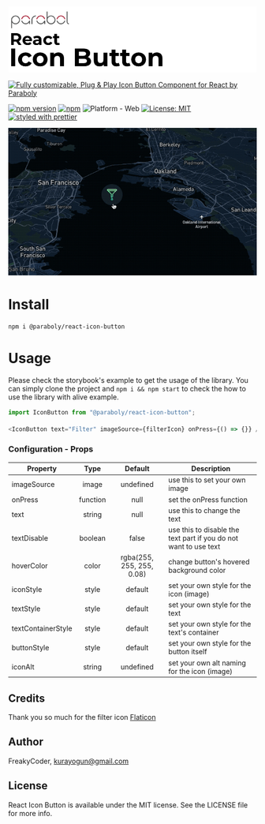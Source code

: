 <img alt="React Icon Button" src="assets/logo.png" width="1050"/>

[![Fully customizable, Plug & Play Icon Button Component for React by Paraboly](https://img.shields.io/badge/-Fully%20customizable%2C%20Plug%20%26%20Play%20Icon%20Button%20Component%20for%20React%20by%20Paraboly-lightgrey?style=for-the-badge)](https://github.com/Paraboly/react-icon-button)

[![npm version](https://img.shields.io/npm/v/@paraboly/react-icon-button.svg?style=for-the-badge)](https://www.npmjs.com/package/@paraboly/react-icon-button)
[![npm](https://img.shields.io/npm/dt/@paraboly/react-icon-button.svg?style=for-the-badge)](https://www.npmjs.com/package/@paraboly/react-icon-button)
![Platform - Web](https://img.shields.io/badge/platform-web-blue.svg?style=for-the-badge)
[![License: MIT](https://img.shields.io/badge/License-MIT-green.svg?style=for-the-badge)](https://opensource.org/licenses/MIT)
[![styled with prettier](https://img.shields.io/badge/styled_with-prettier-ff69b4.svg?style=for-the-badge)](https://github.com/prettier/prettier)

<p align="center">
  <img alt="React Icon Button"
        src="assets/Screenshots/react-icon-button.gif" />
</p>

# Install

```sh
npm i @paraboly/react-icon-button
```

# Usage

Please check the storybook's example to get the usage of the library.
You can simply clone the project and `npm i && npm start` to check the how to use the library with alive example.

```js
import IconButton from "@paraboly/react-icon-button";

<IconButton text="Filter" imageSource={filterIcon} onPress={() => {}} />;
```

### Configuration - Props

| Property           |   Type   |          Default          | Description                                                      |
| ------------------ | :------: | :-----------------------: | ---------------------------------------------------------------- |
| imageSource        |  image   |         undefined         | use this to set your own image                                   |
| onPress            | function |           null            | set the onPress function                                         |
| text               |  string  |           null            | use this to change the text                                      |
| textDisable        | boolean  |           false           | use this to disable the text part if you do not want to use text |
| hoverColor         |  color   | rgba(255, 255, 255, 0.08) | change button's hovered background color                         |
| iconStyle          |  style   |          default          | set your own style for the icon (image)                          |
| textStyle          |  style   |          default          | set your own style for the text                                  |
| textContainerStyle |  style   |          default          | set your own style for the text's container                      |
| buttonStyle        |  style   |          default          | set your own style for the button itself                         |
| iconAlt            |  string  |         undefined         | set your own alt naming for the icon (image)                     |

## Credits

Thank you so much for the filter icon [Flaticon](https://www.flaticon.com/free-icon/filter_872173?term=filter&page=1&position=95)

## Author

FreakyCoder, kurayogun@gmail.com

## License

React Icon Button is available under the MIT license. See the LICENSE file for more info.
